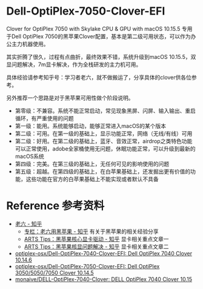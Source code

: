 # Dell-OptiPlex-7050-Clover-EFI

Clover for OptiPlex 7050 with Skylake CPU &amp; GPU with macOS 10.15.5
专用于Dell OptiPlex 7050的黑苹果Clover配置，基本是第二级可用状态，可以作为办公主力机器使用。

其实折腾了很久，过程有点曲折，最终效果不错，系统升级到macOS 10.15.5，双显问题解决，7m显卡解决，作为全栈研发的主力机可用。

具体经验请参考知乎号：学习者老六，就不做搬运了，分享具体的clover供各位参考。

另外推荐一个思路是对于黑苹果可用性做个阶段说明。

- 第零级：不兼容。系统不能正常启动，常见现象黑屏、闪屏、输入输出、重启循环，有严重使用的问题
- 第一级：能用。系统能够启动，能够正常进入macOS的某个版本
- 第二级：可用。在第一级的基础上，显示功能正常，网络（无线/有线）可用
- 第二级：好用。在第二级的基础上，蓝牙、音效正常，airdrop之类特色功能可以正常使用，adobe全家桶使用无问题，休眠功能正常，可以升级到最新的macOS系统
- 第四级：完美。在第三级的基础上，无任何可见的影响使用的问题
- 第五级：超越。在第四级的基础上，在白苹果基础上，还发掘出更有价值的功能，这些功能在官方的白苹果基础上不能实现或者默认不具备

# Reference 参考资料

- [老六 - 知乎](https://www.zhihu.com/people/laoliulaoliu) 
  - [专栏：老六用黑苹果 - 知乎](https://zhuanlan.zhihu.com/c_1261084389905584128) 有关于黑苹果的相关经验分享
  - [ARTS Tips：黑苹果核心显卡驱动 - 知乎](https://zhuanlan.zhihu.com/p/150726659) 显卡相关重点文章一
  - [ARTS Tips：黑苹果核显问题解决 - 知乎](https://zhuanlan.zhihu.com/p/151375035) 显卡相关重点文章二
- [optiplex-osx/Dell-OptiPlex-7040-Clover-EFI: Dell OptiPlex 7040 Clover 10.14.6](https://github.com/optiplex-osx/Dell-OptiPlex-7040-Clover-EFI) 
- [optiplex-osx/Dell-OptiPlex-7050-Clover-EFI: Dell OptiPlex 3050/5050/7050 Clover 10.14.5](https://github.com/optiplex-osx/Dell-OptiPlex-7050-Clover-EFI) 
- [monaive/DELL-OptiPlex-7040-Clover: DELL OptiPlex 7040 Clover 10.15](https://github.com/monaive/DELL-OptiPlex-7040-Clover) 
